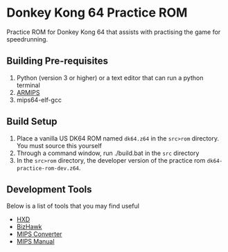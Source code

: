 # Donkey Kong 64 Practice ROM
Practice ROM for Donkey Kong 64 that assists with practising the game for speedrunning.

## Building Pre-requisites
1. Python (version 3 or higher) or a text editor that can run a python terminal
2. [ARMIPS](https://hack64.net/Thread-Importing-C-Code-Into-SM64-Using-n64chain-and-armips)
3. mips64-elf-gcc

## Build Setup
1. Place a vanilla US DK64 ROM named `dk64.z64` in the `src>rom` directory. You must source this yourself
2. Through a command window, run ./build.bat in the `src` directory
3. In the `src>rom` directory, the developer version of the practice rom `dk64-practice-rom-dev.z64`.

## Development Tools
Below is a list of tools that you may find useful
- [HXD](https://mh-nexus.de/en/hxd/)
- [BizHawk](http://tasvideos.org/BizHawk.html)
- [MIPS Converter](https://www.eg.bucknell.edu/~csci320/mips_web/)
- [MIPS Manual](http://math-atlas.sourceforge.net/devel/assembly/mips-iv.pdf)
